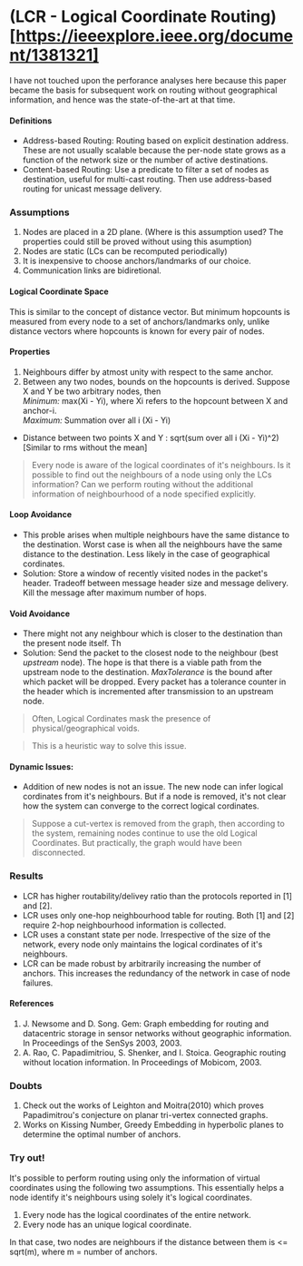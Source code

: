 # (LCR - Logical Coordinate Routing)[https://ieeexplore.ieee.org/document/1381321]
I have not touched upon the perforance analyses here because this paper became the basis for subsequent work on routing without geographical information, and hence was the state-of-the-art at that time.
#### Definitions
- Address-based Routing: Routing based on explicit destination address. These are not usually scalable because the per-node state grows as a function of the network size or the number of active destinations.
- Content-based Routing: Use a predicate to filter a set of nodes as destination, useful for multi-cast routing. Then use address-based routing for unicast message delivery.

### Assumptions
1. Nodes are placed in a 2D plane. (Where is this assumption used? The properties could still be proved without using this asumption)
2. Nodes are static (LCs can be recomputed periodically)
3. It is inexpensive to choose anchors/landmarks of our choice.
4. Communication links are bidiretional.

#### Logical Coordinate Space
This is similar to the concept of distance vector. But minimum hopcounts is measured from every node to a set of anchors/landmarks only, unlike distance vectors where hopcounts is known for every pair of nodes.

#### Properties
1. Neighbours differ by atmost unity with respect to the same anchor.
2. Between any two nodes, bounds on the hopcounts is derived. Suppose X and Y be two arbitrary nodes, then<br> *Minimum:* max(Xi - Yi), where Xi refers to the hopcount between X and anchor-i.<br>
*Maximum:* Summation over all i (Xi - Yi)

- Distance between two points X and Y : sqrt(sum over all i (Xi - Yi)^2)  [Similar to rms without the mean]

> Every node is aware of the logical coordinates of it's neighbours. Is it possible to find out the neighbours of a node using only the LCs information? Can we perform routing without the additional information of neighbourhood of a node specified explicitly.

#### Loop Avoidance
- This proble arises when multiple neighbours have the same distance to the destination. Worst case is when all the neighbours have the same distance to the destination. Less likely in the case of geographical cordinates.
- Solution: Store a window of recently visited nodes in the packet's header. Tradeoff between message header size and message delivery. Kill the message after  maximum number of hops.

#### Void Avoidance
- There might not any neighbour which is closer to the destination than the present node itself. Th
- Solution: Send the packet to the closest node to the neighbour (best *upstream* node). The hope is that there is a viable path from the upstream node to the destination. *MaxTolerance* is the bound after which packet will be dropped. Every packet has a tolerance counter in the header which is incremented after transmission to an upstream node.
> Often, Logical Cordinates mask the presence of physical/geographical voids.

> This is a heuristic way to solve this issue.

#### Dynamic Issues:
- Addition of new nodes is not an issue. The new node can infer logical cordinates from it's neighbours. But if a node is removed, it's not clear how the system can converge to the correct logical cordinates.
> Suppose a cut-vertex is removed from the graph, then according to the system, remaining nodes continue to use the old Logical Coordinates. But practically, the graph would have been disconnected.

### Results
- LCR has higher routability/delivey ratio than the protocols reported in [1] and [2].
- LCR uses only one-hop neighbourhood table for routing. Both [1] and [2] require 2-hop neighbourhood information is collected.
- LCR uses a constant state per node. Irrespective of the size of the network, every node only maintains the logical cordinates of it's neighbours.
- LCR can be made robust by arbitrarily increasing the number of anchors. This increases the redundancy of the network in case of node failures. 


#### References
1. J. Newsome and D. Song. Gem: Graph embedding for routing and datacentric storage in sensor networks without geographic information. In Proceedings of the SenSys 2003, 2003.
2. A. Rao, C. Papadimitriou, S. Shenker, and I. Stoica. Geographic routing without location information. In Proceedings of Mobicom, 2003.

### Doubts
1. Check out the works of Leighton and Moitra(2010) which proves Papadimitrou's conjecture on planar tri-vertex connected graphs.
2. Works on Kissing Number, Greedy Embedding in hyperbolic planes to determine the optimal number of anchors. 

### Try out!
It's possible to perform routing using only the information of virtual coordinates using the following two assumptions. This essentially helps a node identify it's neighbours using solely it's logical coordinates.
1. Every node has the logical coordinates of the entire network.
2. Every node has an unique logical coordinate.

In that case, two nodes are neighbours if the distance between them is <= sqrt(m), where m = number of anchors. 




